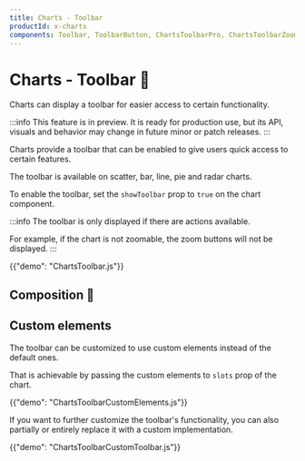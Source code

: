 ```yaml
---
title: Charts - Toolbar
productId: x-charts
components: Toolbar, ToolbarButton, ChartsToolbarPro, ChartsToolbarZoomInButton, ChartsToolbarZoomOutButton
---
```


# Charts - Toolbar 🧪

<p class="description">Charts can display a toolbar for easier access to certain functionality.</p>

:::info
This feature is in preview. It is ready for production use, but its API, visuals and behavior may change in future minor or patch releases.
:::

Charts provide a toolbar that can be enabled to give users quick access to certain features.

The toolbar is available on scatter, bar, line, pie and radar charts.

To enable the toolbar, set the `showToolbar` prop to `true` on the chart component.

:::info
The toolbar is only displayed if there are actions available.

For example, if the chart is not zoomable, the zoom buttons will not be displayed.
:::

{{"demo": "ChartsToolbar.js"}}

## Composition 🚧

## Custom elements

The toolbar can be customized to use custom elements instead of the default ones.

That is achievable by passing the custom elements to `slots` prop of the chart.

{{"demo": "ChartsToolbarCustomElements.js"}}

If you want to further customize the toolbar's functionality, you can also partially or entirely replace it with a custom implementation.

{{"demo": "ChartsToolbarCustomToolbar.js"}}
